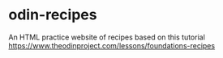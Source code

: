 # odin-recipes
An HTML practice website of recipes based on this tutorial https://www.theodinproject.com/lessons/foundations-recipes
